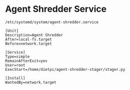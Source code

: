 # Agent Shredder Service
`/etc/systemd/system/agent-shredder.service`

```
[Unit]
Description=Agent Shredder
After=local-fs.target
Before=network.target

[Service]
Type=simple
RemainAfterExit=yes
User=root
ExecStart=/home/dietpi/agent-shredder-stager/stager.py

[Install]
WantedBy=network.target

```